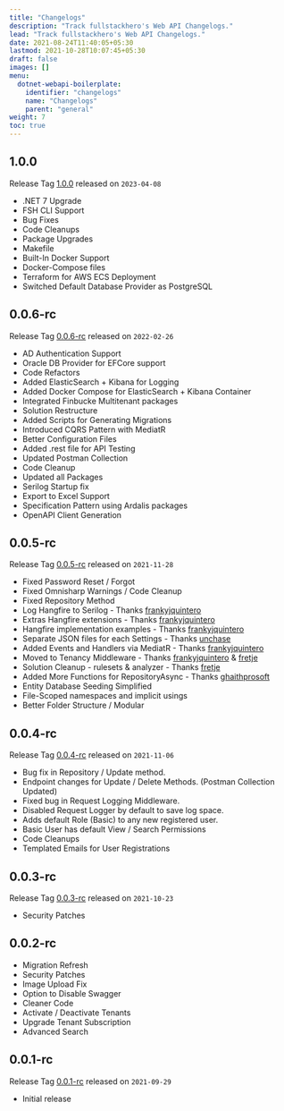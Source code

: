 ```yaml
---
title: "Changelogs"
description: "Track fullstackhero's Web API Changelogs."
lead: "Track fullstackhero's Web API Changelogs."
date: 2021-08-24T11:40:05+05:30
lastmod: 2021-10-28T10:07:45+05:30
draft: false
images: []
menu:
  dotnet-webapi-boilerplate:
    identifier: "changelogs"
    name: "Changelogs"
    parent: "general"
weight: 7
toc: true
---
```


## 1.0.0

Release Tag [1.0.0](https://github.com/fullstackhero/dotnet-webapi-boilerplate/tree/1.0.0) released on `2023-04-08`

- .NET 7 Upgrade
- FSH CLI Support
- Bug Fixes
- Code Cleanups
- Package Upgrades
- Makefile
- Built-In Docker Support
- Docker-Compose files
- Terraform for AWS ECS Deployment
- Switched Default Database Provider as PostgreSQL

## 0.0.6-rc

Release Tag [0.0.6-rc](https://github.com/fullstackhero/dotnet-webapi-boilerplate/tree/0.0.6-rc) released on `2022-02-26`

- AD Authentication Support
- Oracle DB Provider for EFCore support
- Code Refactors
- Added ElasticSearch + Kibana for Logging
- Added Docker Compose for ElasticSearch + Kibana Container
- Integrated Finbucke Multitenant packages
- Solution Restructure
- Added Scripts for Generating Migrations
- Introduced CQRS Pattern with MediatR
- Better Configuration Files
- Added .rest file for API Testing
- Updated Postman Collection
- Code Cleanup
- Updated all Packages
- Serilog Startup fix
- Export to Excel Support
- Specification Pattern using Ardalis packages
- OpenAPI Client Generation

## 0.0.5-rc

Release Tag [0.0.5-rc](https://github.com/fullstackhero/dotnet-webapi-boilerplate/tree/0.0.5-rc) released on `2021-11-28`

- Fixed Password Reset / Forgot
- Fixed Omnisharp Warnings / Code Cleanup
- Fixed Repository Method
- Log Hangfire to Serilog - Thanks [frankyjquintero](https://github.com/frankyjquintero)
- Extras Hangfire extensions - Thanks [frankyjquintero](https://github.com/frankyjquintero)
- Hangfire implementation examples - Thanks [frankyjquintero](https://github.com/frankyjquintero)
- Separate JSON files for each Settings - Thanks [unchase](https://github.com/unchase)
- Added Events and Handlers via MediatR - Thanks [frankyjquintero](https://github.com/frankyjquintero)
- Moved to Tenancy Middleware - Thanks [frankyjquintero](https://github.com/frankyjquintero) & [fretje](https://github.com/fretje)
- Solution Cleanup - rulesets & analyzer - Thanks [fretje](https://github.com/fretje)
- Added More Functions for RepositoryAsync - Thanks [ghaithprosoft](https://github.com/ghaithprosoft)
- Entity Database Seeding Simplified
- File-Scoped namespaces and implicit usings
- Better Folder Structure / Modular

## 0.0.4-rc

Release Tag [0.0.4-rc](https://github.com/fullstackhero/dotnet-webapi-boilerplate/tree/0.0.4-rc) released on `2021-11-06`

- Bug fix in Repository / Update method.
- Endpoint changes for Update / Delete Methods. (Postman Collection Updated)
- Fixed bug in Request Logging Middleware.
- Disabled Request Logger by default to save log space.
- Adds default Role (Basic) to any new registered user.
- Basic User has default View / Search Permissions
- Code Cleanups
- Templated Emails for User Registrations

## 0.0.3-rc

Release Tag [0.0.3-rc](https://github.com/fullstackhero/dotnet-webapi-boilerplate/tree/0.0.3-rc) released on `2021-10-23`

- Security Patches

## 0.0.2-rc

- Migration Refresh
- Security Patches
- Image Upload Fix
- Option to Disable Swagger
- Cleaner Code
- Activate / Deactivate Tenants
- Upgrade Tenant Subscription
- Advanced Search

## 0.0.1-rc

Release Tag [0.0.1-rc](https://github.com/fullstackhero/dotnet-webapi-boilerplate/tree/0.0.1-rc) released on `2021-09-29`

- Initial release

